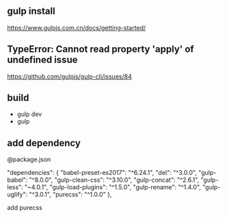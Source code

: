 gulp install
---
https://www.gulpjs.com.cn/docs/getting-started/

TypeError: Cannot read property 'apply' of undefined issue
---
https://github.com/gulpjs/gulp-cli/issues/84

build
---
- gulp dev
- gulp

add dependency
---
@package.json

"dependencies": {
    "babel-preset-es2017": "^6.24.1",
    "del": "^3.0.0",
    "gulp-babel": "^8.0.0",
    "gulp-clean-css": "^3.10.0",
    "gulp-concat": "^2.6.1",
    "gulp-less": "~4.0.1",
    "gulp-load-plugins": "^1.5.0",
    "gulp-rename": "^1.4.0",
    "gulp-uglify": "^3.0.1",
    "purecss": "^1.0.0"
  },

add purecss
